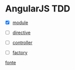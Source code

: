 # AngularJS TDD

 * [X] [module](http://jsfiddle.net/kFLuV/1/)
 * [ ] [directive](http://jsfiddle.net/Fh3V7/)
 * [ ] [controller](http://jsfiddle.net/ntFKL/)
 * [ ] [factory](http://jsfiddle.net/B72tr/)


[fonte](http://www.slideshare.net/iquark/tdd-basics-with-angular-and-jasmine)
